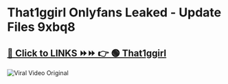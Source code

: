 
 # That1ggirl Onlyfans Leaked - Update Files 9xbq8

## <h2><a href="https://clipsfans.com/That1ggirl&ref=git">🔗 Click to LINKS ⏩⏩ 👉 🟢 That1ggirl </a></h2>

<a href="https://clipsfans.com/That1ggirl&ref=git" rel="nofollow" data-target="animated-image.originalLink"><img src="https://i.ibb.co.com/xMMVF88/686577567.gif" alt="Viral Video Original" style="max-width: 100%; display: inline-block;" data-target="animated-image.originalImage"></a>

